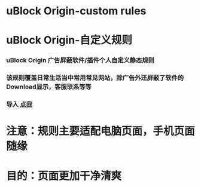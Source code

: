 # uBlock Origin-custom rules  
# uBlock Origin-自定义规则
### uBlock Origin 广告屏蔽软件/插件个人自定义静态规则  
### 该规则覆盖日常生活当中常用常见网站，除广告外还屏蔽了软件的Download显示，客服联系等等 
### 导入 [点我](chrome-extension://cjpalhdlnbpafiamejdnhcphjbkeiagm/dashboard.html#3p-filters.html/)
# 注意：规则主要适配电脑页面，手机页面随缘
# 目的：页面更加干净清爽
